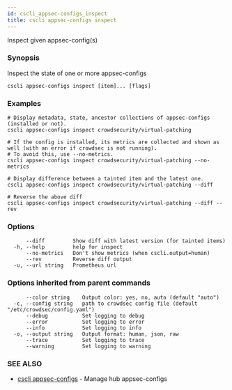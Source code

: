 ```yaml
---
id: cscli_appsec-configs_inspect
title: cscli appsec-configs inspect
---
```

Inspect given appsec-config(s)

### Synopsis

Inspect the state of one or more appsec-configs

```
cscli appsec-configs inspect [item]... [flags]
```

### Examples

```
# Display metadata, state, ancestor collections of appsec-configs (installed or not).
cscli appsec-configs inspect crowdsecurity/virtual-patching

# If the config is installed, its metrics are collected and shown as well (with an error if crowdsec is not running).
# To avoid this, use --no-metrics.
cscli appsec-configs inspect crowdsecurity/virtual-patching --no-metrics

# Display difference between a tainted item and the latest one.
cscli appsec-configs inspect crowdsecurity/virtual-patching --diff

# Reverse the above diff
cscli appsec-configs inspect crowdsecurity/virtual-patching --diff --rev
```

### Options

```
      --diff         Show diff with latest version (for tainted items)
  -h, --help         help for inspect
      --no-metrics   Don't show metrics (when cscli.output=human)
      --rev          Reverse diff output
  -u, --url string   Prometheus url
```

### Options inherited from parent commands

```
      --color string    Output color: yes, no, auto (default "auto")
  -c, --config string   path to crowdsec config file (default "/etc/crowdsec/config.yaml")
      --debug           Set logging to debug
      --error           Set logging to error
      --info            Set logging to info
  -o, --output string   Output format: human, json, raw
      --trace           Set logging to trace
      --warning         Set logging to warning
```

### SEE ALSO

* [cscli appsec-configs](/cscli/cscli_appsec-configs.md)	 - Manage hub appsec-configs

